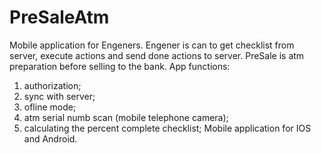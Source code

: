 # PreSaleAtm
Mobile application for Engeners. 
Engener is can to get checklist from server, 
execute actions and send done actions to server.
PreSale is atm preparation before selling to the bank.
App functions:
  1. authorization;
  2. sync with server;
  3. ofline mode;
  4. atm serial numb scan (mobile telephone camera);
  5. calculating the percent complete checklist;
Mobile application for IOS and Android.
